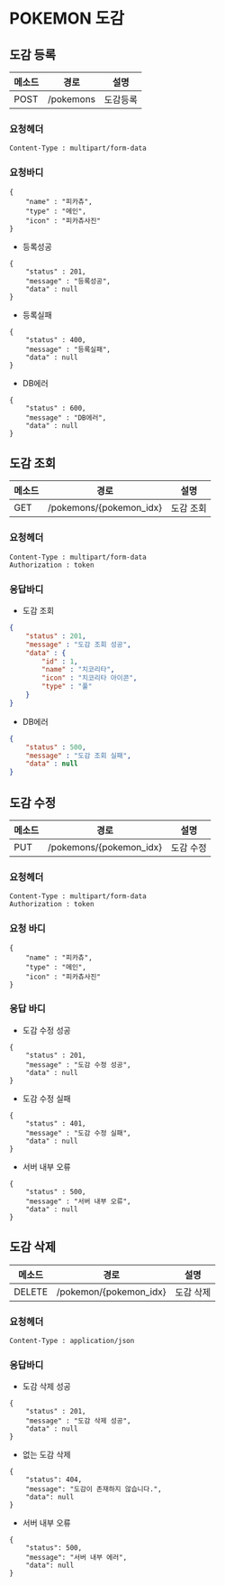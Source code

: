 # POKEMON 도감

## 도감 등록

| 메소드 | 경로      | 설명     |
| ------ | --------- | -------- |
| POST   | /pokemons | 도감등록 |

### 요청헤더

```
Content-Type : multipart/form-data

```
### 요청바디
```
{
    "name" : "피카츄",
    "type" : "메인",
    "icon" : "피카츄사진"
}
```

* 등록성공

```
{
    "status" : 201,
    "message" : "등록성공",
    "data" : null
}
```

* 등록실패

```
{
    "status" : 400,
    "message" : "등록실패",
    "data" : null
}
```

* DB에러

```
{
    "status" : 600,
    "message" : "DB에러",
    "data" : null
}
```

## 도감 조회

| 메소드 | 경로                    | 설명      |
| ------ | ----------------------- | --------- |
| GET    | /pokemons/{pokemon_idx} | 도감 조회 |

### 요청헤더

```
Content-Type : multipart/form-data
Authorization : token
```

### 응답바디

* 도감 조회
```json
{
    "status" : 201,
    "message" : "도감 조회 성공",
    "data" : {
        "id" : 1,
        "name" : "치코리타",
        "icon" : "치코리타 아이콘",
        "type" : "풀"
    }
}
```

* DB에러

```json
{
    "status" : 500,
    "message" : "도감 조회 실패",
    "data" : null
}
```

## 도감 수정

| 메소드 | 경로                    | 설명      |
| ------ | ----------------------- | --------- |
| PUT    | /pokemons/{pokemon_idx} | 도감 수정 |

### 요청헤더

```
Content-Type : multipart/form-data
Authorization : token
```

### 요청 바디

```
{
    "name" : "피카츄",
    "type" : "메인",
    "icon" : "피카츄사진"
}
```

### 응답 바디

* 도감 수정 성공

```
{
    "status" : 201,
    "message" : "도감 수정 성공",
    "data" : null
}
```

* 도감 수정 실패

```
{
    "status" : 401,
    "message" : "도감 수정 실패",
    "data" : null
}
```

* 서버 내부 오류

```
{
    "status" : 500,
    "message" : "서버 내부 오류",
    "data" : null
}
```

## 도감 삭제

| 메소드 | 경로                   | 설명      |
| ------ | ---------------------- | --------- |
| DELETE | /pokemon/{pokemon_idx} | 도감 삭제 |

### 요청헤더

```
Content-Type : application/json
```

### 응답바디

* 도감 삭제 성공

```
{
    "status" : 201,
    "message" : "도감 삭제 성공",
    "data" : null
}
```

* 없는 도감 삭제

```
{
    "status": 404,
    "message": "도감이 존재하지 않습니다.",
    "data": null
}
```

* 서버 내부 오류

```
{
    "status": 500,
    "message": "서버 내부 에러",
    "data": null
}
```


